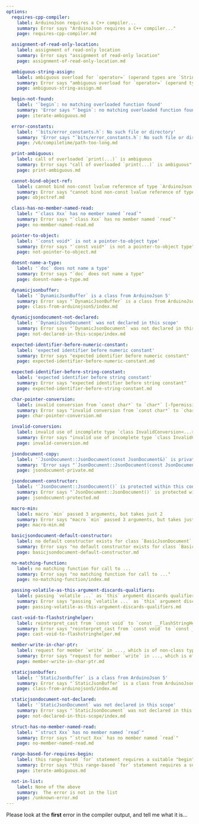 ```yaml
---
options:
  requires-cpp-compiler:
    label: ArduinoJson requires a C++ compiler...
    summary: Error says "ArduinoJson requires a C++ compiler..."
    page: requires-cpp-compiler.md

  assignment-of-read-only-location:
    label: assignment of read-only location
    summary: Error says "assignment of read-only location"
    page: assignment-of-read-only-location.md

  ambiguous-string-assign:
    label: ambiguous overload for `operator=` (operand types are `String` and ...)
    summary: Error says "ambiguous overload for `operator=` (operand types are `String` and ...)"
    page: ambiguous-string-assign.md

  begin-not-found:
    label: '`begin`: no matching overloaded function found'
    summary: 'Error says "`begin`: no matching overloaded function found"'
    page: iterate-ambiguous.md

  error-constants:
    label: '`bits/error_constants.h`: No such file or directory'
    summary: 'Error says "`bits/error_constants.h`: No such file or directory'
    page: /v6/compiletime/path-too-long.md

  print-ambiguous:
    label: call of overloaded `print(...)` is ambiguous
    summary: Error says "call of overloaded `print(...)` is ambiguous"
    page: print-ambiguous.md

  cannot-bind-object-ref:
    label: cannot bind non-const lvalue reference of type `ArduinoJson::JsonObject&` ...
    summary: Error says "cannot bind non-const lvalue reference of type `ArduinoJson::JsonObject&` ..."
    page: objectref.md

  class-has-no-member-named-read:
    label: "`class Xxx` has no member named `read`"
    summary: Error says "`class Xxx` has no member named `read`"
    page: no-member-named-read.md

  pointer-to-object:
    label: '`const void*` is not a pointer-to-object type'
    summary: Error says "`const void*` is not a pointer-to-object type"
    page: not-pointer-to-object.md

  doesnt-name-a-type:
    label: '`doc` does not name a type'
    summary: Error says "`doc` does not name a type"
    page: doesnt-name-a-type.md

  dynamicjsonbuffer:
    label: '`DynamicJsonBuffer` is a class from ArduinoJson 5'
    summary: Error says "`DynamicJsonBuffer` is a class from ArduinoJson 5"
    page: class-from-arduinojson5/index.md

  dynamicjsondocument-not-declared:
    label: '`DynamicJsonDocument` was not declared in this scope'
    summary: Error says "`DynamicJsonDocument` was not declared in this scope"
    page: not-declared-in-this-scope/index.md

  expected-identifier-before-numeric-constant:
    label: 'expected identifier before numeric constant'
    summary: Error says "expected identifier before numeric constant"
    page: expected-identifier-before-numeric-constant.md

  expected-identifier-before-string-constant:
    label: 'expected identifier before string constant'
    summary: Error says "expected identifier before string constant"
    page: expected-identifier-before-string-constant.md

  char-pointer-conversion:
    label: invalid conversion from `const char*` to `char*` [-fpermissive]
    summary: Error says "invalid conversion from `const char*` to `char*` [-fpermissive]"
    page: char-pointer-conversion.md

  invalid-conversion:
    label: invalid use of incomplete type `class InvalidConversion<...>`
    summary: Error says "invalid use of incomplete type `class InvalidConversion<...>`"
    page: invalid-conversion.md

  jsondocument-copy:
    label: '`JsonDocument::JsonDocument(const JsonDocument&)` is private'
    summary: 'Error says "`JsonDocument::JsonDocument(const JsonDocument&)` is private"'
    page: jsondocument-private.md

  jsondocument-constructor:
    label: '`JsonDocument::JsonDocument()` is protected within this context'
    summary: Error says "`JsonDocument::JsonDocument()` is protected within this context"
    page: jsondocument-protected.md

  macro-min:
    label: macro `min` passed 3 arguments, but takes just 2
    summary: Error says "macro `min` passed 3 arguments, but takes just 2"
    page: macro-min.md

  basicjsondocument-default-constructor:
    label: no default constructor exists for class `BasicJsonDocument`
    summary: Error says "no default constructor exists for class `BasicJsonDocument`"
    page: basicjsondocument-default-constructor.md

  no-matching-function:
    label: no matching function for call to ...
    summary: Error says "no matching function for call to ..."
    page: no-matching-function/index.md

  passing-volatile-as-this-argument-discards-qualifiers:
    label: passing `volatile ...` as `this` argument discards qualifiers [-fpermissive]
    summary: Error says "passing `volatile ...` as `this` argument discards qualifiers [-fpermissive]"
    page: passing-volatile-as-this-argument-discards-qualifiers.md

  cast-void-to-flashstringhelper:
    label: reinterpret_cast from `const void` to `const __FlashStringHelper *` is not allowed
    summary: Error says "reinterpret_cast from `const void` to `const __FlashStringHelper *` is not allowed"
    page: cast-void-to-flashstringhelper.md

  member-write-in-char-ptr:
    label: request for member `write` in ..., which is of non-class type `char*`
    summary: Error says "request for member `write` in ..., which is of non-class type `char*`"
    page: member-write-in-char-ptr.md

  staticjsonbuffer:
    label: '`StaticJsonBuffer` is a class from ArduinoJson 5'
    summary: Error says "`StaticJsonBuffer` is a class from ArduinoJson 5"
    page: class-from-arduinojson5/index.md

  staticjsondocument-not-declared:
    label: '`StaticJsonDocument` was not declared in this scope'
    summary: Error says "`StaticJsonDocument` was not declared in this scope"
    page: not-declared-in-this-scope/index.md

  struct-has-no-member-named-read:
    label: "`struct Xxx` has no member named `read`"
    summary: Error says "`struct Xxx` has no member named `read`"
    page: no-member-named-read.md

  range-based-for-requires-begin:
    label: this range-based `for` statement requires a suitable "begin" function and none was found
    summary: Error says "this range-based `for` statement requires a suitable "begin" function and none was found"
    page: iterate-ambiguous.md

  not-in-list:
    label: None of the above
    summary:  The error is not in the list
    page: /unknown-error.md
---
```


Please look at the **first** error in the compiler output, and tell me what it is...

